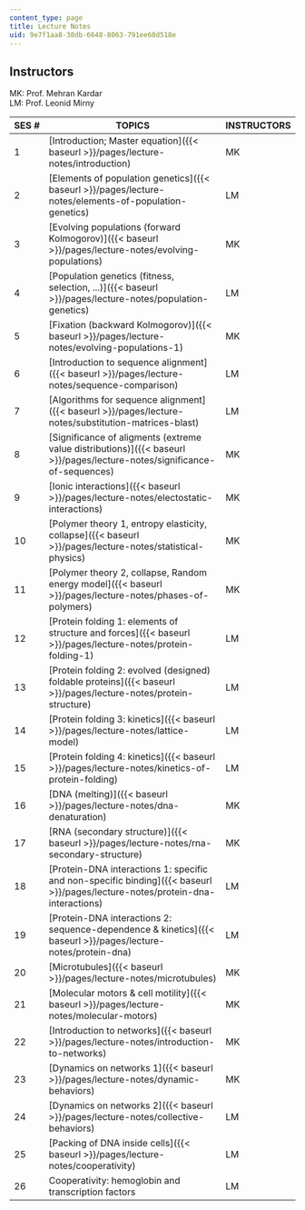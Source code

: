 ```yaml
---
content_type: page
title: Lecture Notes
uid: 9e7f1aa8-38db-6648-8063-791ee60d518e
---
```


Instructors
-----------

MK: Prof. Mehran Kardar  
LM: Prof. Leonid Mirny

| SES # | TOPICS | INSTRUCTORS |
| --- | --- | --- |
| 1 | [Introduction; Master equation]({{< baseurl >}}/pages/lecture-notes/introduction) | MK |
| 2 | [Elements of population genetics]({{< baseurl >}}/pages/lecture-notes/elements-of-population-genetics) | LM |
| 3 | [Evolving populations (forward Kolmogorov)]({{< baseurl >}}/pages/lecture-notes/evolving-populations) | MK |
| 4 | [Population genetics (fitness, selection, ...)]({{< baseurl >}}/pages/lecture-notes/population-genetics) | LM |
| 5 | [Fixation (backward Kolmogorov)]({{< baseurl >}}/pages/lecture-notes/evolving-populations-1) | MK |
| 6 | [Introduction to sequence alignment]({{< baseurl >}}/pages/lecture-notes/sequence-comparison) | LM |
| 7 | [Algorithms for sequence alignment]({{< baseurl >}}/pages/lecture-notes/substitution-matrices-blast) | LM |
| 8 | [Significance of aligments (extreme value distributions)]({{< baseurl >}}/pages/lecture-notes/significance-of-sequences) | MK |
| 9 | [Ionic interactions]({{< baseurl >}}/pages/lecture-notes/electostatic-interactions) | MK |
| 10 | [Polymer theory 1, entropy elasticity, collapse]({{< baseurl >}}/pages/lecture-notes/statistical-physics) | MK |
| 11 | [Polymer theory 2, collapse, Random energy model]({{< baseurl >}}/pages/lecture-notes/phases-of-polymers) | MK |
| 12 | [Protein folding 1: elements of structure and forces]({{< baseurl >}}/pages/lecture-notes/protein-folding-1) | LM |
| 13 | [Protein folding 2: evolved (designed) foldable proteins]({{< baseurl >}}/pages/lecture-notes/protein-structure) | LM |
| 14 | [Protein folding 3: kinetics]({{< baseurl >}}/pages/lecture-notes/lattice-model) | LM |
| 15 | [Protein folding 4: kinetics]({{< baseurl >}}/pages/lecture-notes/kinetics-of-protein-folding) | LM |
| 16 | [DNA (melting)]({{< baseurl >}}/pages/lecture-notes/dna-denaturation) | MK |
| 17 | [RNA (secondary structure)]({{< baseurl >}}/pages/lecture-notes/rna-secondary-structure) | MK |
| 18 | [Protein-DNA interactions 1: specific and non-specific binding]({{< baseurl >}}/pages/lecture-notes/protein-dna-interactions) | LM |
| 19 | [Protein-DNA interactions 2: sequence-dependence & kinetics]({{< baseurl >}}/pages/lecture-notes/protein-dna) | LM |
| 20 | [Microtubules]({{< baseurl >}}/pages/lecture-notes/microtubules) | MK |
| 21 | [Molecular motors & cell motility]({{< baseurl >}}/pages/lecture-notes/molecular-motors) | MK |
| 22 | [Introduction to networks]({{< baseurl >}}/pages/lecture-notes/introduction-to-networks) | MK |
| 23 | [Dynamics on networks 1]({{< baseurl >}}/pages/lecture-notes/dynamic-behaviors) | MK |
| 24 | [Dynamics on networks 2]({{< baseurl >}}/pages/lecture-notes/collective-behaviors) | LM |
| 25 | [Packing of DNA inside cells]({{< baseurl >}}/pages/lecture-notes/cooperativity) | LM |
| 26 | Cooperativity: hemoglobin and transcription factors | LM